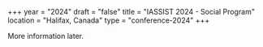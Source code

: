 +++
year = "2024"
draft = "false"
title = "IASSIST 2024 - Social Program"
location = "Halifax, Canada"
type = "conference-2024"
+++

More information later.

<!--
**IASSIST 2024 Reception**
Tuesday, May 30th, 6PM-8PM

Connect with old colleagues, make new friends, network and enjoy! Participants enjoy drinks and light appetizers while mingling.

**IASSIST 2024 Banquet**
Thursday, June 1st, 6PM-9PM

All attendees were invited to join us for this year's banquet. The event included food, drinks, music, and dancing.
-->
